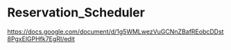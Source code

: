 # Reservation_Scheduler
https://docs.google.com/document/d/1g5WMLwezVuGCNnZBafREobcDDst8PgxElGPHfk7EgRI/edit

